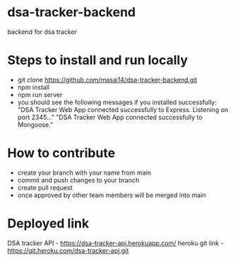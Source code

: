 # dsa-tracker-backend
backend for dsa tracker

# Steps to install and run locally
- git clone https://github.com/masai14/dsa-tracker-backend.git
- npm install
- npm run server
- you should see the following messages if you installed successfully:
  "DSA Tracker Web App connected successfully to Express. Listening on port 2345..."
  "DSA Tracker Web App connected successfully to Mongoose."
  
# How to contribute
- create your branch with your name from main
- commit and push changes to your branch
- create pull request 
- once approved by other team members will be merged into main

# Deployed link
DSA tracker API - https://dsa-tracker-api.herokuapp.com/
heroku git link - https://git.heroku.com/dsa-tracker-api.git
